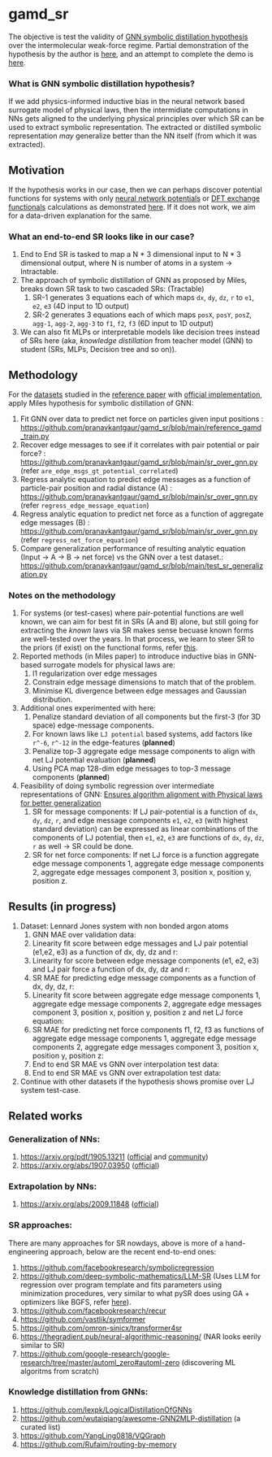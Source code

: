 # gamd_sr
The objective is test the validity of [GNN symbolic distillation hypothesis](https://arxiv.org/abs/2006.11287) over the intermolecular weak-force regime. Partial demonstration of the hypothesis by the author is [here](https://colab.research.google.com/github/MilesCranmer/symbolic_deep_learning/blob/master/GN_Demo_Colab.ipynb), and an attempt to complete the demo is [here](https://github.com/MilesCranmer/PySR/issues/36).

### What is GNN symbolic distillation hypothesis?
If we add physics-informed inductive bias in the neural network based surrogate model of physical laws, then the intermidiate computations in NNs gets aligned to the underlying physical principles over which SR can be used to extract symbolic representation. The extracted or distilled symbolic representation _may_ generalize better than the NN itself (from which it was extracted).

## Motivation
If the hypothesis works in our case, then we can perhaps discover potential functions for systems with only [neural network potentials](https://github.com/torchmd/torchmd-net) or [DFT exchange functionals](https://www.pnas.org/content/113/30/8368.short) calculations as demonstrated [here](https://github.com/google-research/google-research/tree/master/symbolic_functionals). If it does not work, we aim for a data-driven explanation for the same.

### What an end-to-end SR looks like in our case?
1. End to End SR is tasked to map a N * 3 dimensional input to N * 3 dimensional output, where N is number of atoms in a system -> Intractable.
2. The approach of symbolic distillation of GNN as proposed by Miles, breaks down SR task to two cascaded SRs: (Tractable)
   1. SR-1 generates 3 equations each of which maps `dx`, `dy`, `dz`, `r` to `e1`, `e2`, `e3` (4D input to 1D output)
   2. SR-2 generates 3 equations each of which maps `posX`, `posY`, `posZ`, `agg-1`, `agg-2`, `agg-3` to `f1`, `f2`, `f3` (6D input to 1D output)
3. We can also fit MLPs or interpretable models like decision trees instead of SRs here (aka, _knowledge distillation_ from teacher model (GNN) to student (SRs, MLPs, Decision tree and so on)). 


## Methodology
For the [datasets](https://github.com/BaratiLab/GAMD?tab=readme-ov-file#data-generation) studied in the [reference paper](https://arxiv.org/abs/2112.03383) with [official implementation](https://github.com/BaratiLab/GAMD), apply Miles hypothesis for symbolic distillation of GNN:
1. Fit GNN over data to predict net force on particles given input positions : https://github.com/pranavkantgaur/gamd_sr/blob/main/reference_gamd_train.py
2. Recover edge messages to see if it correlates with pair potential or pair force? : https://github.com/pranavkantgaur/gamd_sr/blob/main/sr_over_gnn.py (refer `are_edge_msgs_gt_potential_correlated`)
3. Regress analytic equation to predict edge messages as a function of particle-pair position and radial distance (A) : https://github.com/pranavkantgaur/gamd_sr/blob/main/sr_over_gnn.py (refer `regress_edge_message_equation`)
4. Regress analytic equation to predict net force as a function of aggregate edge messages (B) : https://github.com/pranavkantgaur/gamd_sr/blob/main/sr_over_gnn.py (refer `regress_net_force_equation`)
5. Compare generalization performance of resulting analytic equation (Input -> A -> B -> net force) vs the GNN over a test dataset.: https://github.com/pranavkantgaur/gamd_sr/blob/main/test_sr_generalization.py 

### Notes on the methodology
1. For systems (or test-cases) where pair-potential functions are well known, we can aim for best fit in SRs (A and B) alone, but still going for extracting the _known_ laws via SR makes sense becuase known forms are well-tested over the years. In that process, we learn to steer SR to the priors (if exist) on the functional forms, refer [this](https://github.com/MilesCranmer/PySR/issues/285).
2. Reported methods (in Miles paper) to introduce inductive bias in GNN-based surrogate models for physical laws are:
   1. l1 regularization over edge messages
   2. Constrain edge message dimensions to match that of the problem.
   3. Minimise KL divergence between edge messages and Gaussian distribution.
3. Additional ones experimented with here:
   1. Penalize standard deviation of all components but the first-3 (for 3D space) edge-message components.
   2. For known laws like `LJ potential` based systems, add factors like `r^-6`, `r^-12` in the edge-features (**planned**)
   3. Penalize top-3 aggregate edge message components to align with net LJ potential evaluation (**planned**)
   4. Using PCA map 128-dim edge messages to top-3 message components (**planned**)
4. Feasibility of doing symbolic regression over intermediate representations of GNN: [Ensures algorithm alignment with Physical laws for better generalization](https://arxiv.org/pdf/1806.01261)
   1. SR for message components: If LJ pair-potential is a function of `dx`, `dy`, `dz`, `r`, and edge message components `e1`, `e2`, `e3` (with highest standard deviation) can be expressed as linear combinations of the components of LJ potential, then `e1`, `e2`, `e3` are functions of `dx`, `dy`, `dz`, `r` as well -> SR could be done.
   2. SR for net force components: If net LJ force is a function aggregate edge message components 1, aggregate edge message components 2, aggregate edge messages component 3, position x, position y, position z.
   
## Results (in progress)
1. Dataset: Lennard Jones system with non bonded argon atoms 
   1. GNN MAE over validation data: 
   2. Linearity fit score between edge messages and LJ pair potential (e1,e2, e3) as a function of dx, dy, dz and r: 
   3. Linearity for score between edge message components (e1, e2, e3) and LJ pair force a function of dx, dy, dz and r: 
   4. SR MAE for predicting edge message components as a function of dx, dy, dz, r: 
   5. Linearity fit score between aggregate edge message components 1, aggregate edge message components 2, aggregate edge messages component 3, position x, position y, position z and net LJ force equation:
   6. SR MAE for predicting net force components f1, f2, f3 as functions of aggregate edge message components 1, aggregate edge message components 2, aggregate edge messages component 3, position x, position y, position z: 
   7. End to end SR MAE vs GNN over interpolation test data: 
   8. End to end SR MAE vs GNN over extrapolation test data:
2. Continue with other datasets if the hypothesis shows promise over LJ system test-case.
      
## Related works
### Generalization of NNs: 
1. https://arxiv.org/pdf/1905.13211 ([official](https://github.com/NNReasoning/What-Can-Neural-Networks-Reason-About) and [community](https://github.com/KushajveerSingh/deep_learning/tree/main/graph_machine_learning/what_can_neural_networks_reason_about))
2. https://arxiv.org/abs/1907.03950 ([official](https://github.com/ceyzaguirre4/NSM))
### Extrapolation by NNs:
1. https://arxiv.org/abs/2009.11848 ([official](https://github.com/jinglingli/nn-extrapolate))


### SR approaches:
There are many approaches for SR nowdays, above is more of a hand-engineering approach, below are the recent end-to-end ones:
1. https://github.com/facebookresearch/symbolicregression
2. https://github.com/deep-symbolic-mathematics/LLM-SR (Uses LLM for regression over program template and fits parameters using minimization procedures, very similar to what pySR does using GA + optimizers like BGFS, refer [here](https://github.com/MilesCranmer/PySR/issues/36#issuecomment-791890120)).
3. https://github.com/facebookresearch/recur
4. https://github.com/vastlik/symformer
5. https://github.com/omron-sinicx/transformer4sr
6. https://thegradient.pub/neural-algorithmic-reasoning/ (NAR looks eerily similar to SR)
7. https://github.com/google-research/google-research/tree/master/automl_zero#automl-zero (discovering ML algoritms from scratch)

### Knowledge distillation from GNNs:
1. https://github.com/lexpk/LogicalDistillationOfGNNs
2. https://github.com/wutaiqiang/awesome-GNN2MLP-distillation (a curated list)
3. https://github.com/YangLing0818/VQGraph
4. https://github.com/Rufaim/routing-by-memory
